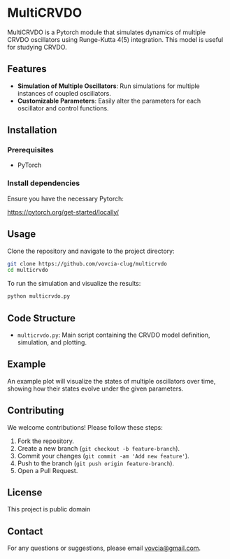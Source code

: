 # MultiCRVDO

MultiCRVDO is a Pytorch module that simulates dynamics of multiple CRVDO oscillators using Runge-Kutta 4(5) integration. This model is useful for studying CRVDO.

## Features

- **Simulation of Multiple Oscillators**: Run simulations for multiple instances of coupled oscillators.
- **Customizable Parameters**: Easily alter the parameters for each oscillator and control functions.

## Installation

### Prerequisites

- PyTorch

### Install dependencies

Ensure you have the necessary Pytorch:

https://pytorch.org/get-started/locally/

## Usage

Clone the repository and navigate to the project directory:

```bash
git clone https://github.com/vovcia-clug/multicrvdo
cd multicrvdo
```

To run the simulation and visualize the results:

```bash
python multicrvdo.py
```

## Code Structure

- `multicrvdo.py`: Main script containing the CRVDO model definition, simulation, and plotting.

## Example

An example plot will visualize the states of multiple oscillators over time, showing how their states evolve under the given parameters.

## Contributing

We welcome contributions! Please follow these steps:

1. Fork the repository.
2. Create a new branch (`git checkout -b feature-branch`).
3. Commit your changes (`git commit -am 'Add new feature'`).
4. Push to the branch (`git push origin feature-branch`).
5. Open a Pull Request.

## License

This project is public domain

## Contact

For any questions or suggestions, please email [vovcia@gmail.com](mailto:vovcia@gmail.com).